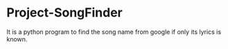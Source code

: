 # Project-SongFinder
It is  a python program to find the song name from google if only its lyrics is known. 
